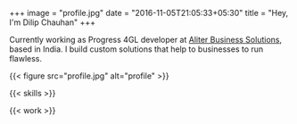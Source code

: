 +++
image = "profile.jpg"
date = "2016-11-05T21:05:33+05:30"
title = "Hey, I'm Dilip Chauhan"
+++

Currently working as Progress 4GL developer at [Aliter Business Solutions](https://www.alitersolutions.com/), based in India. I build custom solutions that help to businesses to run flawless.
<!--more-->

{{< figure src="profile.jpg" alt="profile" >}}

{{< skills >}}

{{< work >}}
